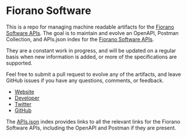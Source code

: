 # Fiorano SoftwareThis is a repo for managing machine readable artifacts for the [Fiorano Software APIs](http://www.fiorano.com/). The goal is to maintain and evolve an OpenAPI, Postman Collection, and APIs.json index for the [Fiorano Software APIs](http://www.fiorano.com/).They are a constant work in progress, and will be updated on a regular basis when new information is added, or more of the specifications are supported.Feel free to submit a pull request to evolve any of the artifacts, and leave GitHub issues if you have any questions, comments, or feedback.- [Website](http://www.fiorano.com/)- [Developer](http://www.fiorano.com/)- [Twitter](https://twitter.com/FioranoGlobal)- [GitHub](https://github.com/FioranoSoftware)The [APIs.json](https://github.com/api-evangelist/fiorano-software/blob/master/apis.json) index provides links to all the relevant links for the Fiorano Software APIs, including the OpenAPI and Postman if they are present.
